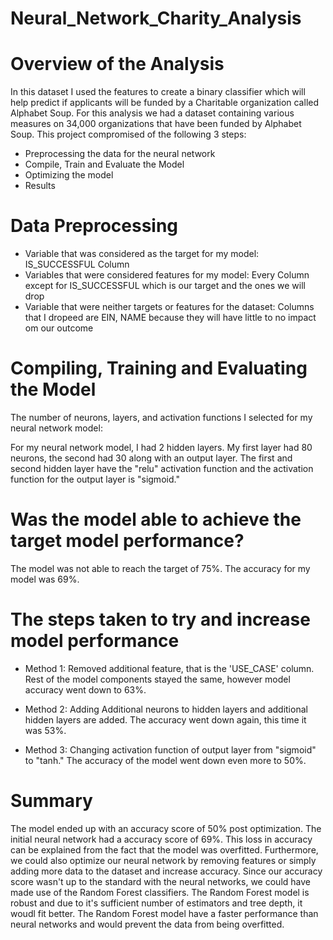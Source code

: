 # Neural_Network_Charity_Analysis

# Overview of the Analysis
In this dataset I used the features to create a binary classifier which will help predict if applicants will be funded by a Charitable organization called Alphabet Soup. For this analysis we had a dataset containing various measures on 34,000 organizations that have been funded by Alphabet Soup. This project compromised of the following 3 steps:

- Preprocessing the data for the neural network
- Compile, Train and Evaluate the Model
- Optimizing the model
- Results

# Data Preprocessing
- Variable that was considered as the target for my model: IS_SUCCESSFUL Column
- Variables that were considered features for my model: Every Column except for IS_SUCCESSFUL which is our target and the ones we will drop
- Variable that were neither targets or features for the dataset: Columns that I dropeed are EIN, NAME because they will have little to no impact om our outcome

# Compiling, Training and Evaluating the Model
The number of neurons, layers, and activation functions I selected for my neural network model:

For my neural network model, I had 2 hidden layers. My first layer had 80 neurons, the second had 30 along with an output layer. 
The first and second hidden layer have the "relu" activation function and the activation function for the output layer is "sigmoid."


# Was the model able to achieve the target model performance?
The model was not able to reach the target of 75%. The accuracy for my model was 69%.


# The steps taken to try and increase model performance

- Method 1: Removed additional feature, that is the 'USE_CASE' column. 
Rest of the model components stayed the same, however model accuracy went down to 63%.

- Method 2: Adding Additional neurons to hidden layers and additional hidden layers are added. 
The accuracy went down again, this time it was 53%.

- Method 3: Changing activation function of output layer from "sigmoid" to "tanh." 
The accuracy of the model went down even more to 50%.

# Summary
The model ended up with an accuracy score of 50% post optimization. 
The initial neural network had a accuracy score of 69%. This loss in accuracy can be explained from the fact that the model was overfitted. 
Furthermore, we could also optimize our neural network by removing features or simply adding more data to the dataset and increase accuracy. Since our accuracy score wasn't up to the standard with the neural networks, we could have made use of the Random Forest classifiers. The Random Forest model is robust and due to it's sufficient number of estimators and tree depth, it woudl fit better. The Random Forest model have a faster performance than neural networks and would prevent the data from being overfitted.
